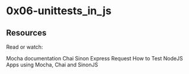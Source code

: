 # 0x06-unittests_in_js

## Resources
Read or watch:

Mocha documentation
Chai
Sinon
Express
Request
How to Test NodeJS Apps using Mocha, Chai and SinonJS